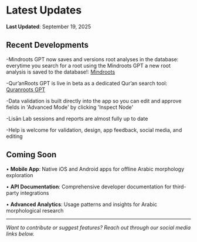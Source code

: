 # Latest Updates

**Last Updated**: September 19, 2025

## Recent Developments

-Mindroots GPT now saves and versions root analyses in the database:  everytime you search for a root using the Mindroots GPT a new root analysis is saved to the database!:  [Mindroots](https://chatgpt.com/g/g-6837e9a3285081919820781cf0fb2292-mindroots)

-Qur’anRoots GPT is live in beta as a dedicated Qur’an search tool: [Quranroots GPT](https://chatgpt.com/g/g-68c8fbd5dcf48191a399e8045059a8d4-quranroots)

-Data validation is built directly into the app so you can edit and approve fields in 'Advanced Mode' by clicking 'Inspect Node'

-Lisān Lab sessions and reports are almost fully up to date

-Help is welcome for validation, design, app feedback, social media, and editing

## Coming Soon

• **Mobile App**: Native iOS and Android apps for offline Arabic morphology exploration

• **API Documentation**: Comprehensive developer documentation for third-party integrations

• **Advanced Analytics**: Usage patterns and insights for Arabic morphological research

---

*Want to contribute or suggest features? Reach out through our social media links below.*